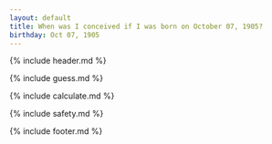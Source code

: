 ```yaml
---
layout: default
title: When was I conceived if I was born on October 07, 1905?
birthday: Oct 07, 1905
---
```


{% include header.md %}

{% include guess.md %}

{% include calculate.md %}

{% include safety.md %}

{% include footer.md %}



